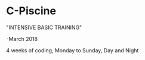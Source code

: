 # C-Piscine 
"INTENSIVE BASIC TRAINING"

-March 2018

4 weeks of coding, Monday to Sunday, Day and Night
